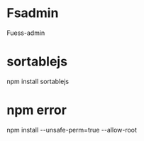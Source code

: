 # Fsadmin
Fuess-admin
# sortablejs
npm install sortablejs
# npm error
npm install --unsafe-perm=true --allow-root

